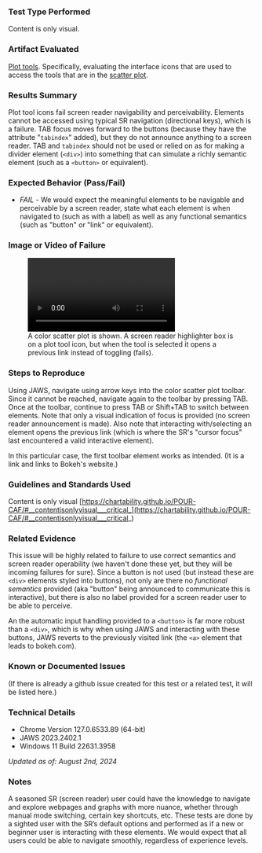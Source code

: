 ### Test Type Performed
Content is only visual.

### Artifact Evaluated
[Plot tools](https://docs.bokeh.org/en/latest/docs/user_guide/interaction/tools.html#ug-interaction-tools). Specifically, evaluating the interface icons that are used to access the tools that are in the [scatter plot](https://quansight-labs.github.io/bokeh-a11y-audit/#_ts1723552414769).

### Results Summary
Plot tool icons fail screen reader navigability and perceivability. Elements cannot be accessed using typical SR navigation (directional keys), which is a failure. TAB focus moves forward to the buttons (because they have the attribute "`tabindex`" added), but they do not announce anything to a screen reader. TAB and `tabindex` should not be used or relied on as for making a divider element (`<div>`) into something that can simulate a richly semantic element (such as a `<button>` or equivalent).

### Expected Behavior (Pass/Fail)
- *FAIL* - We would expect the meaningful elements to be navigable and perceivable by a screen reader, state what each element is when navigated to (such as with a label) as well as any functional semantics (such as "button" or "link" or equivalent). 

### Image or Video of Failure 
<figure>
    <video controls src="./assets/plot-tools_visual-only.mp4" title="Plot-tools_visual-only"></video>
    <figcaption>A color scatter plot is shown. A screen reader highlighter box is on a plot tool icon, but when the tool is selected it opens a previous link instead of toggling (fails).</figcaption>
</figure>


### Steps to Reproduce
Using JAWS, navigate using arrow keys into the color scatter plot toolbar. Since it cannot be reached, navigate again to the toolbar by pressing TAB. Once at the toolbar, continue to press TAB or Shift+TAB to switch between elements. Note that only a visual indication of focus is provided (no screen reader announcement is made). Also note that interacting with/selecting an element opens the previous link (which is where the SR's "cursor focus" last encountered a valid interactive element).

In this particular case, the first toolbar element works as intended. (It is a link and links to Bokeh's website.)

### Guidelines and Standards Used
Content is only visual [https://chartability.github.io/POUR-CAF/#__contentisonlyvisual___critical_](https://chartability.github.io/POUR-CAF/#__contentisonlyvisual___critical_)

### Related Evidence
This issue will be highly related to failure to use correct semantics and screen reader operability (we haven't done these yet, but they will be incoming failures for sure). Since a button is not used (but instead these are `<div>` elements styled into buttons), not only are there no _functional semantics_ provided (aka "button" being announced to communicate this is interactive), but there is also no label provided for a screen reader user to be able to perceive.

An the automatic input handling provided to a `<button>` is far more robust than a `<div>`, which is why when using JAWS and interacting with these buttons, JAWS reverts to the previously visited link (the `<a>` element that leads to bokeh.com).

### Known or Documented Issues
(If there is already a github issue created for this test or a related test, it will be listed here.)

### Technical Details
- Chrome Version 127.0.6533.89 (64-bit)
- JAWS 2023.2402.1
- Windows 11 Build 22631.3958

*Updated as of: August 2nd, 2024*

### Notes
A seasoned SR (screen reader) user could have the knowledge to navigate and explore webpages and graphs with more nuance, whether through manual mode switching, certain key shortcuts, etc. These tests are done by a sighted user with the SR’s default options and performed as if a new or beginner user is interacting with these elements. We would expect that all users could be able to navigate smoothly, regardless of experience levels. 
